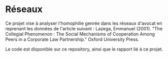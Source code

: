 # Réseaux

Ce projet vise à analyser l'homophilie genrée dans les réseaux d'avocat en reprenant les données de l'article suivant : 
Lazega, Emmanuel (2001). "The Collegial Phenomenon : The Social Mechanisms of Cooperation Among Peers in
a Corporate Law Partnership." Oxford University Press.

Le code est disponible sur ce repository, ainsi que le rapport lié à ce projet. 
